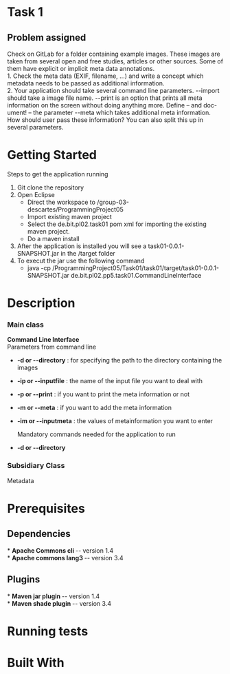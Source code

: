 <H1> Task 1 </H1> 
 
<H2> Problem assigned </H2>
Check on GitLab for a folder containing example images. These images are taken
from several open and free studies, articles or other sources. Some of them have explicit or implicit meta data annotations.<br> 
    1. Check the meta data (EXIF, filename, ...) and write a concept which metadata needs to be passed as additional information. <br> 
    2. Your application should take several command line parameters. --import should take a image file name. --print is an option that prints all meta information on the screen without doing anything more. Define – and doc- ument! – the parameter --meta which takes additional meta information. How should user pass these information? You can also split this up in several parameters. <br> 

    
<H1> Getting Started </H1> 

Steps to get the application running
1. Git clone the repository
2. Open Eclipse 
    *  Direct the workspace to /group-03-descartes/ProgrammingProject05
    *  Import existing maven project
    *  Select the de.bit.pl02.task01 pom xml for importing the existing maven project. 
    *  Do a maven install 
3. After the application is installed you will see a task01-0.0.1-SNAPSHOT.jar in the /target folder
4. To execut the jar use the following command
    *  java -cp <Path to Programming Project>/ProgrammingProject05/Task01/task01/target/task01-0.0.1-SNAPSHOT.jar  de.bit.pl02.pp5.task01.CommandLineInterface <options> <arguments> 
     

<H1> Description </H1> 
<H3> Main class </H3> 
<B>Command Line Interface</B> <br> 
      Parameters from command line <br> 

*   <B>    -d or --directory</B>   : for specifying the path to the directory containing the images <br>
*   <B>    -ip or --inputfile</B>  : the name of the input file you want to deal with <br>  
*   <B>    -p or --print</B>       : if you want to print the meta information or not <br>  
*   <B>    -m or --meta</B>        : if you want to add the meta information <br> 
*   <B>    -im or --inputmeta</B>  : the values of metainformation you want to enter <br>

    Mandatory commands needed for the application to run <br> 
*   <B>    -d or --directory</B> <br>

   

<H3> Subsidiary Class </H3> 
Metadata

<H1> Prerequisites </H1> 

<H2> Dependencies </H2> 
*       <B>    Apache Commons cli </B> -- version 1.4   <br> 
*       <B>     Apache commons lang3 </B> -- version 3.4   <br>
<H2> Plugins </H2> 
*       <B>    Maven jar plugin </B> -- version 1.4   <br> 
*       <B>    Maven shade plugin </B> -- version 3.4   <br>  

<H1> Running tests </H1> 

<H1> Built With </H1> 

